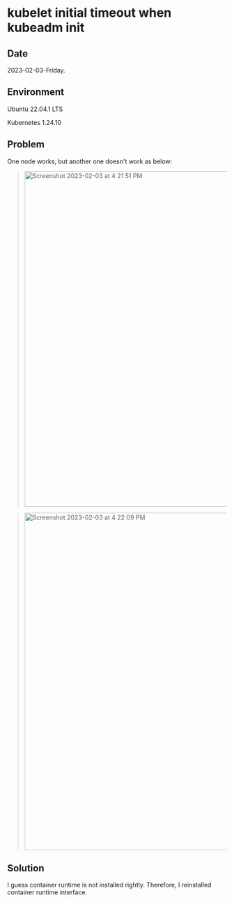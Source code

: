 # kubelet initial timeout when kubeadm init

## Date

2023-02-03-Friday.

## Environment

Ubuntu 22.04.1 LTS

Kubernetes 1.24.10

## Problem

One node works, but another one doesn't work as below:

> <img width="769" alt="Screenshot 2023-02-03 at 4 21 51 PM" src="https://user-images.githubusercontent.com/20737479/216537312-7ce493ec-21a4-433c-861b-fd79652e4a3f.png">

> <img width="773" alt="Screenshot 2023-02-03 at 4 22 09 PM" src="https://user-images.githubusercontent.com/20737479/216537365-27781c15-3b07-440d-b5a0-5964c7e0abb3.png">

## Solution

I guess container runtime is not installed rightly. Therefore, I reinstalled container runtime interface.
